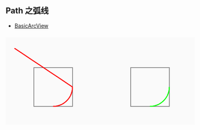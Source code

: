 ## Path 之弧线

 - [BasicArcView](../src/main/java/cn/kk/elementary/chapter1/path/BasicArcView.kt)

 ### ![效果图](../pics/arc.png)

